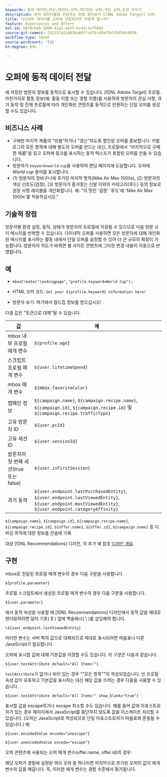 ```yaml
---
keywords: 동적 데이터;자산;데이터;오퍼;개인화된 오퍼;개인 오퍼;토큰 바꾸기
description: 동적 데이터를에 전달하는 방법 알아보기 [!DNL Adobe Target] 오퍼.
title: 다이내믹 데이터를 오퍼에 전달하려면 어떻게 합니까?
feature: Experiences and Offers
exl-id: b8f9c6eb-1000-41a2-aa3f-bc42c1ef5669
source-git-commit: 152257a52d836a88ffcd76cd9af5b3fbfbdc0839
workflow-type: tm+mt
source-wordcount: '531'
ht-degree: 63%

---
```


# 오퍼에 동적 데이터 전달

에 저장된 방문자 정보를 동적으로 표시할 수 있습니다. [!DNL Adobe Target] 프로필. 마찬가지로 활동 정보(예: 활동 이름 또는 경험 이름)를 사용하여 방문자의 관심 사항, 과거 동작 및 전체 프로필에 따라 개인화된 콘텐츠를 동적으로 반환하는 단일 오퍼를 생성할 수도 있습니다.

## 비즈니스 사례

* 구매한 마지막 제품의 &quot;리필&quot;하거나 &quot;갱신&quot;하도록 할인된 오퍼를 홍보합니다. 카탈로그의 모든 항목에 대해 별도의 오퍼를 만드는 대신, 프로필에서 &quot;마지막으로 구매한 제품&quot;을 읽고 오퍼에 링크를 표시하는 동적 텍스트가 포함된 오퍼를 만들 수 있습니다.
* 방문자가 `keyword=world` `cup`을 사용하여 랜딩 페이지에 도달합니다. 오퍼에 *World cup* 용어를 표시합니다.
* (1) 방문자의 장바구니에 추가된 마지막 항목(Nike Air Max 1000s), (2) 방문자의 색상 선호도(검정), (3) 방문자가 즐겨찾는 신발 이외의 카테고리(후드) 등의 정보로 권장 사항 레이블을 개인화합니다. 예: &quot;이 멋진 &#39;검정&#39; &#39;후드&#39;에 &#39;Nike Air Max 1000s&#39;를 착용하십시오.&quot;

## 기술적 장점

방문자별 환경 설정, 동작, 상태가 방문자의 프로필에 저장될 수 있으므로 다음 방문 시 이 메시지를 반복할 수 있습니다. 다이내믹 오퍼를 사용하면 모든 방문자에 대해 개인화된 메시지를 표시하는 활동 내에서 단일 오퍼를 설정할 수 있어 더 큰 규모의 확장이 가능합니다. 방문자의 의도가 바뀌면 웹 사이트 콘텐츠에 그러한 변경 내용이 자동으로 반영됩니다.

## 예

* `mboxCreate("landingpage"`, `"profile.keyword=World Cup");`

* HTML 오퍼 코드: `Get your ${profile.keyword} information here!`
* 방문자 보기: 여기에서 월드컵 정보를 얻으십시오!

다음 값은 &quot;토큰으로 대체&quot;될 수 있습니다.

| 값 | 예 |
|--- |--- |
| mbox 내부 프로필 매개 변수 | `${profile.age}` |
| 스크립트 프로필 매개 변수 | `${user.lifetimeSpend}` |
| mbox 매개 변수 | `${mbox.favoriteColor}` |
| 캠페인 정보 | `${campaign.name}`, `${campaign.recipe.name}`, `${campaign.id}`, `${campaign.recipe.id}` 및 `${campaign.recipe.trafficType}` |
| 고유 방문자 ID | `${user.pcId}` |
| 고유 세션 ID | `${user.sessionId}` |
| 방문자의 첫 번째 세션(true 또는 false) | `${user.isFirstSession}` |
| 과거 동작 | `${user.endpoint.lastPurchasedEntity}`, `${user.endpoint.lastViewedEntity}`, `${user.endpoint.mostViewedEntity}`, `${user.endpoint.categoryAffinity}` |

`${campaign.name}`, `${campaign.id}`, `${campaign.recipe.name}`, `${campaign.recipe.id}`, `${offer.name}`, `${offer.id}`, `${campaign.name}` 등 디버깅 목적에 대한 정보를 콘솔에 기록

대상 [!DNL Recommendations] 디자인, 의 추가 예 참조 [디자인 개요](/help/main/c-recommendations/c-design-overview/design-overview.md).

## 구현

mbox로 전달된 프로필 매개 변수의 경우 다음 구문을 사용합니다.

`${profile.parameter}`

프로필 스크립트에서 생성된 프로필 매개 변수의 경우 다음 구문을 사용합니다.

`${user.parameter}`

에서 동적 속성을 사용할 때 [!DNL Recommendations] 디자인에서 동적 값을 제대로 렌더링하려면 달러 기호( $ ) 앞에 백슬래시( \ )를 삽입해야 합니다.

`\${user.endpoint.lastViewedEntity}`

이러한 변수는 서버 쪽의 값으로 대체되므로 제대로 표시되려면 따옴표나 다른 JavaScript가 필요합니다.

오퍼에 표시할 값에 대해 기본값을 지정할 수도 있습니다. 이 구문은 다음과 같습니다.

`${user.testAttribute default="All Items!"}`

`testAttribute`가 없거나 비어 있는 경우 &quot;&quot;모든 항목&quot;&quot;이 작성되었습니다. 빈 프로필 속성 값이 유효하고 기본값을 표시하는 대신 해당 값을 쓰려는 경우 다음을 사용할 수 있습니다.

`${user.testAttribute default="All Items!" show_blank="true"}`

표시할 값을 escape하거나 escape 취소할 수도 있습니다. 예를 들어 값에 아포스트로피가 있는 경우 페이지에서 JavaScript를 중단하지 않도록 값을 이스케이프 처리할 수 있습니다. (오퍼는 JavaScript로 작성되므로 단일 아포스트로피가 따옴표와 혼동될 수 있습니다.) 예:

`${user.encodedValue encode="unescape"}`

`${user.unencodedValue encode="escape"}`

오퍼 콘텐츠에 사용되는 오퍼 매개 변수(offer.name, offer.id)의 경우:

해당 오퍼가 경험에 설정된 여러 오퍼 중 하나이면 마지막으로 추가된 오퍼의 값이 매개 변수의 값을 채웁니다. 즉, 이러한 매개 변수는 경험 수준에서 평가됩니다.